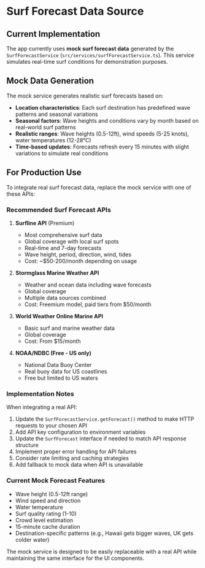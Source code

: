# Surf Forecast Data Source

## Current Implementation

The app currently uses **mock surf forecast data** generated by the `SurfForecastService` (`src/services/surfForecastService.ts`). This service simulates real-time surf conditions for demonstration purposes.

## Mock Data Generation

The mock service generates realistic surf forecasts based on:

- **Location characteristics**: Each surf destination has predefined wave patterns and seasonal variations
- **Seasonal factors**: Wave heights and conditions vary by month based on real-world surf patterns
- **Realistic ranges**: Wave heights (0.5-12ft), wind speeds (5-25 knots), water temperatures (12-28°C)
- **Time-based updates**: Forecasts refresh every 15 minutes with slight variations to simulate real conditions

## For Production Use

To integrate real surf forecast data, replace the mock service with one of these APIs:

### Recommended Surf Forecast APIs

1. **Surfline API** (Premium)
   - Most comprehensive surf data
   - Global coverage with local surf spots
   - Real-time and 7-day forecasts
   - Wave height, period, direction, wind, tides
   - Cost: ~$50-200/month depending on usage

2. **Stormglass Marine Weather API**
   - Weather and ocean data including wave forecasts
   - Global coverage
   - Multiple data sources combined
   - Cost: Freemium model, paid tiers from $50/month

3. **World Weather Online Marine API**
   - Basic surf and marine weather data
   - Global coverage
   - Cost: From $15/month

4. **NOAA/NDBC (Free - US only)**
   - National Data Buoy Center
   - Real buoy data for US coastlines
   - Free but limited to US waters

### Implementation Notes

When integrating a real API:

1. Update the `SurfForecastService.getForecast()` method to make HTTP requests to your chosen API
2. Add API key configuration to environment variables
3. Update the `SurfForecast` interface if needed to match API response structure
4. Implement proper error handling for API failures
5. Consider rate limiting and caching strategies
6. Add fallback to mock data when API is unavailable

### Current Mock Forecast Features

- Wave height (0.5-12ft range)
- Wind speed and direction
- Water temperature
- Surf quality rating (1-10)
- Crowd level estimation
- 15-minute cache duration
- Destination-specific patterns (e.g., Hawaii gets bigger waves, UK gets colder water)

The mock service is designed to be easily replaceable with a real API while maintaining the same interface for the UI components.